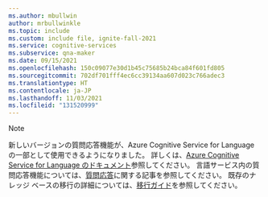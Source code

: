 ```yaml
---
ms.author: mbullwin
author: mrbullwinkle
ms.topic: include
ms.custom: include file, ignite-fall-2021
ms.service: cognitive-services
ms.subservice: qna-maker
ms.date: 09/15/2021
ms.openlocfilehash: 150c09077e30d1b45c75685b24bca84f601fd805
ms.sourcegitcommit: 702df701fff4ec6cc39134aa607d023c766adec3
ms.translationtype: HT
ms.contentlocale: ja-JP
ms.lasthandoff: 11/03/2021
ms.locfileid: "131520999"
---
```

> [!NOTE]
> 新しいバージョンの質問応答機能が、Azure Cognitive Service for Language の一部として使用できるようになりました。 詳しくは、[Azure Cognitive Service for Language のドキュメント](../../language-service/index.yml)参照してください。 言語サービス内の質問応答機能については、[質問応答](../../language-service/question-answering/overview.md)に関する記事を参照してください。 既存のナレッジ ベースの移行の詳細については、[移行ガイド](../../language-service/question-answering/how-to/migrate-qnamaker.md)を参照してください。
